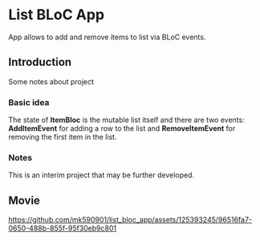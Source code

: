 # List BLoC App

App allows to add and remove items to list via BLoC events.

## Introduction
Some notes about project
### Basic idea
The state of __ItemBloc__ is the mutable list itself and there are two events: __AddItemEvent__ for adding a row to the list and __RemoveItemEvent__ for removing the first item in the list.
### Notes
This is an interim project that may be further developed.
## Movie
https://github.com/mk590901/list_bloc_app/assets/125393245/96516fa7-0650-488b-855f-95f30eb9c801


